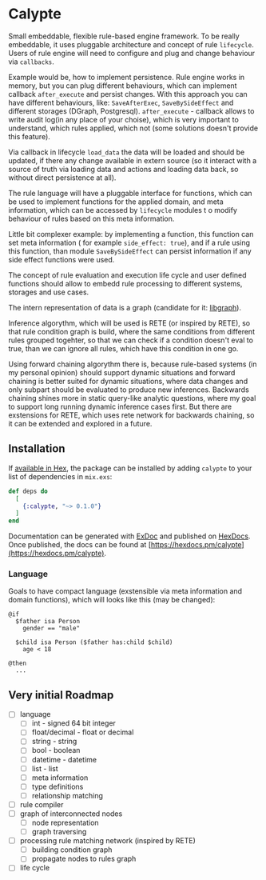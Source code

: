 # Calypte

Small embeddable, flexible rule-based engine framework. To be really embeddable, it uses pluggable
architecture and concept of rule `lifecycle`. Users of rule engine will need to configure and plug
and change behaviour via `callbacks`.

Example would be, how to implement persistence. Rule engine works in memory, but you can plug different
behaviours, which can implement callback `after_execute` and persist changes. With this approach you
can have different behaviours, like: `SaveAfterExec`, `SaveBySideEffect` and different storages
(DGraph, Postgresql). `after_execute` - callback allows to write audit log(in any place of your choise),
which is very important to understand, which rules applied, which not (some solutions doesn't
provide this feature).

Via callback in lifecycle `load_data` the data will be loaded and should be updated, if there any
change available in extern source (so it interact with a source of truth via loading data and
actions and loading data back, so without direct persistence at all).

The rule language will have a pluggable interface for functions, which can be used to implement
functions for the applied domain, and meta information, which can be accessed by `lifecycle` modules t
o modify behaviour of rules based on this meta information.

Little bit complexer example: by implementing a function, this function can set meta information (
for example `side_effect: true`), and if a rule using this function, than module `SaveBySideEffect`
can persist information if any side effect functions were used.

The concept of rule evaluation and execution life cycle and user defined functions should allow to
embedd rule processing to different systems, storages and use cases.

The intern representation of data is a graph (candidate for it: [libgraph](https://github.com/bitwalker/libgraph)).

Inference algorythm, which will be used is RETE (or inspired by RETE), so that rule condition graph
is build, where the same conditions from different rules grouped togehter, so that we can check if
a condition doesn't eval to true, than we can ignore all rules, which have this condition in one go.

Using forward chaining algorythm there is, because rule-based systems (in my personal opinion) should
support dynamic situations and forward chaining is better suited for dynamic situations, where data
changes and only subpart should be evaluated to produce new inferences. Backwards chaining shines
more in static query-like analytic questions, where my goal to support long running dynamic inference
cases first. But there are exstensions for RETE, which uses rete network for backwards chaining, so
it can be extended and explored in a future.

## Installation

If [available in Hex](https://hex.pm/docs/publish), the package can be installed
by adding `calypte` to your list of dependencies in `mix.exs`:

```elixir
def deps do
  [
    {:calypte, "~> 0.1.0"}
  ]
end
```

Documentation can be generated with [ExDoc](https://github.com/elixir-lang/ex_doc)
and published on [HexDocs](https://hexdocs.pm). Once published, the docs can
be found at [https://hexdocs.pm/calypte](https://hexdocs.pm/calypte).

### Language

Goals to have compact language (exstensible via meta information and domain functions), which will
looks like this (may be changed):

```
@if
  $father isa Person
    gender == "male"

  $child isa Person ($father has:child $child)
    age < 18

@then
  ...
```

## Very initial Roadmap

- [ ] language
  - [ ] int - signed 64 bit integer
  - [ ] float/decimal - float or decimal
  - [ ] string - string
  - [ ] bool - boolean
  - [ ] datetime - datetime
  - [ ] list - list
  - [ ] meta information
  - [ ] type definitions
  - [ ] relationship matching
- [ ] rule compiler
- [ ] graph of interconnected nodes
  - [ ] node representation
  - [ ] graph traversing
- [ ] processing rule matching network (inspired by RETE)
  - [ ] building condition graph
  - [ ] propagate nodes to rules graph
- [ ] life cycle
